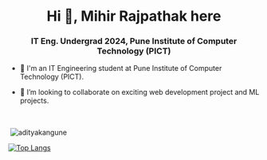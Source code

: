 <h1 align="center">Hi 👋, Mihir Rajpathak here</h1>
<h3 align="center">IT Eng. Undergrad 2024, Pune Institute of Computer Technology (PICT)</h3>

- 🔭 I'm an IT Engineering student at Pune Institute of Computer Technology (PICT).<br/>

- 👯 I’m looking to collaborate on exciting web development project and ML projects.
<br/>



<p>&nbsp;<img align="center" src="https://github-readme-stats.vercel.app/api?username=Mihir-R7&show_icons=true&locale=en" alt="adityakangune" /></p>

[![Top Langs](https://github-readme-stats.vercel.app/api/top-langs/?username=Mihir-R7&langs_count=8&layout=compact&theme=radical&show_icons=true)](https://github.com/anuraghazra/github-readme-stats)


<!--
**Avi8010/Avi8010** is a ✨ _special_ ✨ repository because its `README.md` (this file) appears on your GitHub profile.

Here are some ideas to get you started:

- 🔭 I’m currently working on ...
- 🌱 I’m currently learning ...
- 👯 I’m looking to collaborate on ...
- 🤔 I’m looking for help with ...
- 💬 Ask me about ...
- 📫 How to reach me: ...
- 😄 Pronouns: ...
- ⚡ Fun fact: ...
-->
